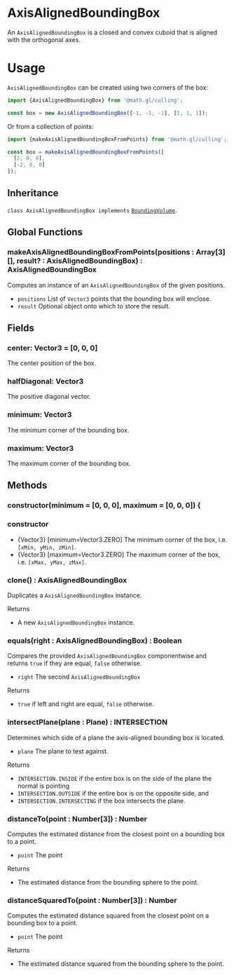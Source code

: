 # AxisAlignedBoundingBox

An `AxisAlignedBoundingBox` is a closed and convex cuboid that is aligned with the orthogonal axes.

# Usage

`AxisAlignedBoundingBox` can be created using two corners of the box:

```js
import {AxisAlignedBoundingBox} from '@math.gl/culling';

const box = new AxisAlignedBoundingBox([-1, -1, -1], [1, 1, 1]);
```

Or from a collection of points:

```js
import {makeAxisAlignedBoundingBoxFromPoints} from '@math.gl/culling';

const box = makeAxisAlignedBoundingBoxFromPoints([
  [2, 0, 0],
  [-2, 0, 0]
]);
```

## Inheritance

`class AxisAlignedBoundingBox implements` [`BoundingVolume`](./bounding-volume).

## Global Functions

### makeAxisAlignedBoundingBoxFromPoints(positions : Array[3][], result? : AxisAlignedBoundingBox) : AxisAlignedBoundingBox

Computes an instance of an `AxisAlignedBoundingBox` of the given positions.

- `positions` List of `Vector3` points that the bounding box will enclose.
- `result` Optional object onto which to store the result.

## Fields

### center: Vector3 = [0, 0, 0]

The center position of the box.

### halfDiagonal: Vector3

The positive diagonal vector.

### minimum: Vector3

The minimum corner of the bounding box.

### maximum: Vector3

The maximum corner of the bounding box.

## Methods

### constructor(minimum = [0, 0, 0], maximum = [0, 0, 0]) {

### constructor

- {Vector3} [minimum=Vector3.ZERO] The minimum corner of the box, i.e. `[xMin, yMin, zMin]`.
- {Vector3} [maximum=Vector3.ZERO] The maximum corner of the box, i.e. `[xMax, yMax, zMax]`.

### clone() : AxisAlignedBoundingBox

Duplicates a `AxisAlignedBoundingBox` instance.

Returns

- A new `AxisAlignedBoundingBox` instance.

### equals(right : AxisAlignedBoundingBox) : Boolean

Compares the provided `AxisAlignedBoundingBox` componentwise and returns `true` if they are equal, `false` otherwise.

- `right` The second `AxisAlignedBoundingBox`

Returns

- `true` if left and right are equal, `false` otherwise.

### intersectPlane(plane : Plane) : INTERSECTION

Determines which side of a plane the axis-aligned bounding box is located.

- `plane` The plane to test against.

Returns

- `INTERSECTION.INSIDE` if the entire box is on the side of the plane the normal is pointing
- `INTERSECTION.OUTSIDE` if the entire box is on the opposite side, and
- `INTERSECTION.INTERSECTING` if the box intersects the plane.

### distanceTo(point : Number[3]) : Number

Computes the estimated distance from the closest point on a bounding box to a point.

- `point` The point

Returns

- The estimated distance from the bounding sphere to the point.

### distanceSquaredTo(point : Number[3]) : Number

Computes the estimated distance squared from the closest point on a bounding box to a point.

- `point` The point

Returns

- The estimated distance squared from the bounding sphere to the point.
